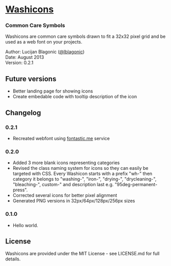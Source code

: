 # [Washicons](http://lucijanblagonic.github.com/Washicons)

### Common Care Symbols

Washicons are common care symbols drawn to fit a 32x32 pixel grid and be used as a web font on your projects.

Author: Lucijan Blagonic ([@lblagonic](http://twitter.com/lblagonic))  
Date: August 2013  
Version: 0.2.1

## Future versions
* Better landing page for showing icons
* Create embedable code with tooltip description of the icon

## Changelog

### 0.2.1
* Recreated webfont using [fontastic.me](http://fontastic.me/) service

### 0.2.0
* Added 3 more blank icons representing categories
* Revised the class naming system for icons so they can easily be targeted with CSS. Every Washicon starts with a prefix "wh-" then category it belongs to "washing-", "iron-", "drying-", "drycleaning-", "bleaching-", custom-" and description last e.g. "95deg-permanent-press".
* Corrected several icons for better pixel alignment
* Generated PNG versions in 32px/64px/128px/256px sizes

### 0.1.0
* Hello world.

## License
Washicons are provided under the MIT License - see LICENSE.md for full details.
